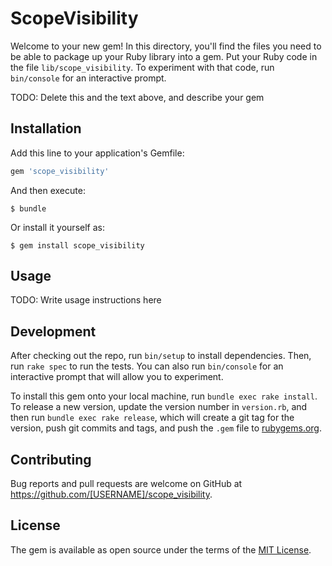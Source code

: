 # ScopeVisibility

Welcome to your new gem! In this directory, you'll find the files you need to be able to package up your Ruby library into a gem. Put your Ruby code in the file `lib/scope_visibility`. To experiment with that code, run `bin/console` for an interactive prompt.

TODO: Delete this and the text above, and describe your gem

## Installation

Add this line to your application's Gemfile:

```ruby
gem 'scope_visibility'
```

And then execute:

    $ bundle

Or install it yourself as:

    $ gem install scope_visibility

## Usage

TODO: Write usage instructions here

## Development

After checking out the repo, run `bin/setup` to install dependencies. Then, run `rake spec` to run the tests. You can also run `bin/console` for an interactive prompt that will allow you to experiment.

To install this gem onto your local machine, run `bundle exec rake install`. To release a new version, update the version number in `version.rb`, and then run `bundle exec rake release`, which will create a git tag for the version, push git commits and tags, and push the `.gem` file to [rubygems.org](https://rubygems.org).

## Contributing

Bug reports and pull requests are welcome on GitHub at https://github.com/[USERNAME]/scope_visibility.

## License

The gem is available as open source under the terms of the [MIT License](https://opensource.org/licenses/MIT).
